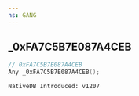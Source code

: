 ```yaml
---
ns: GANG
---
```

## _0xFA7C5B7E087A4CEB

```c
// 0xFA7C5B7E087A4CEB
Any _0xFA7C5B7E087A4CEB();
```

```
NativeDB Introduced: v1207
```

